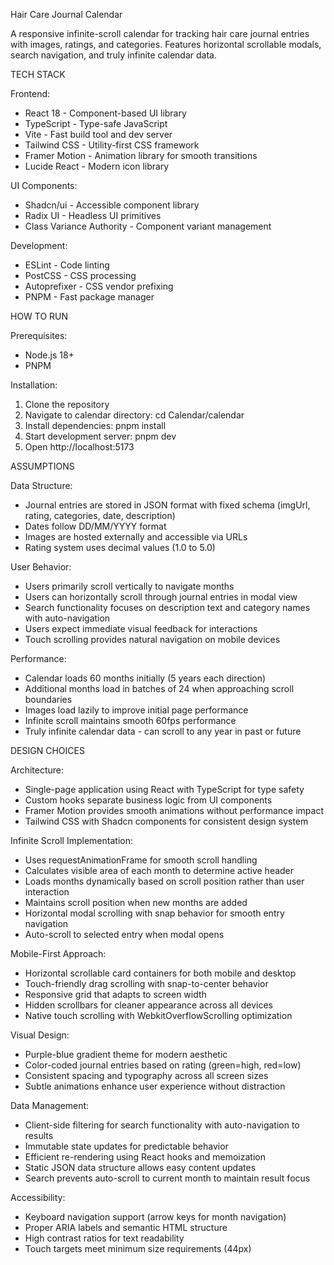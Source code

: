 Hair Care Journal Calendar

A responsive infinite-scroll calendar for tracking hair care journal entries with images, ratings, and categories. Features horizontal scrollable modals, search navigation, and truly infinite calendar data.

TECH STACK

Frontend:
- React 18 - Component-based UI library
- TypeScript - Type-safe JavaScript
- Vite - Fast build tool and dev server
- Tailwind CSS - Utility-first CSS framework
- Framer Motion - Animation library for smooth transitions
- Lucide React - Modern icon library

UI Components:
- Shadcn/ui - Accessible component library
- Radix UI - Headless UI primitives
- Class Variance Authority - Component variant management

Development:
- ESLint - Code linting
- PostCSS - CSS processing
- Autoprefixer - CSS vendor prefixing
- PNPM - Fast package manager

HOW TO RUN

Prerequisites:
- Node.js 18+
- PNPM

Installation:
1. Clone the repository
2. Navigate to calendar directory: cd Calendar/calendar
3. Install dependencies: pnpm install
4. Start development server: pnpm dev
5. Open http://localhost:5173

ASSUMPTIONS

Data Structure:
- Journal entries are stored in JSON format with fixed schema (imgUrl, rating, categories, date, description)
- Dates follow DD/MM/YYYY format
- Images are hosted externally and accessible via URLs
- Rating system uses decimal values (1.0 to 5.0)

User Behavior:
- Users primarily scroll vertically to navigate months
- Users can horizontally scroll through journal entries in modal view
- Search functionality focuses on description text and category names with auto-navigation
- Users expect immediate visual feedback for interactions
- Touch scrolling provides natural navigation on mobile devices

Performance:
- Calendar loads 60 months initially (5 years each direction)
- Additional months load in batches of 24 when approaching scroll boundaries
- Images load lazily to improve initial page performance
- Infinite scroll maintains smooth 60fps performance
- Truly infinite calendar data - can scroll to any year in past or future

DESIGN CHOICES

Architecture:
- Single-page application using React with TypeScript for type safety
- Custom hooks separate business logic from UI components
- Framer Motion provides smooth animations without performance impact
- Tailwind CSS with Shadcn components for consistent design system

Infinite Scroll Implementation:
- Uses requestAnimationFrame for smooth scroll handling
- Calculates visible area of each month to determine active header
- Loads months dynamically based on scroll position rather than user interaction
- Maintains scroll position when new months are added
- Horizontal modal scrolling with snap behavior for smooth entry navigation
- Auto-scroll to selected entry when modal opens

Mobile-First Approach:
- Horizontal scrollable card containers for both mobile and desktop
- Touch-friendly drag scrolling with snap-to-center behavior
- Responsive grid that adapts to screen width
- Hidden scrollbars for cleaner appearance across all devices
- Native touch scrolling with WebkitOverflowScrolling optimization

Visual Design:
- Purple-blue gradient theme for modern aesthetic
- Color-coded journal entries based on rating (green=high, red=low)
- Consistent spacing and typography across all screen sizes
- Subtle animations enhance user experience without distraction

Data Management:
- Client-side filtering for search functionality with auto-navigation to results
- Immutable state updates for predictable behavior
- Efficient re-rendering using React hooks and memoization
- Static JSON data structure allows easy content updates
- Search prevents auto-scroll to current month to maintain result focus

Accessibility:
- Keyboard navigation support (arrow keys for month navigation)
- Proper ARIA labels and semantic HTML structure
- High contrast ratios for text readability
- Touch targets meet minimum size requirements (44px)
